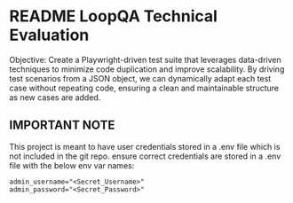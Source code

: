 # README LoopQA Technical Evaluation
Objective: Create a Playwright-driven test suite that leverages data-driven techniques to minimize code duplication and improve scalability. By driving test scenarios from a JSON object, we can dynamically adapt each test case without repeating code, ensuring a clean and maintainable structure as new cases are added.

## IMPORTANT NOTE
This project is meant to have user credentials stored in a .env file which is not included in the git repo. ensure correct credentials are stored in a .env file with the below env var names:
```
admin_username="<Secret_Username>"
admin_password="<Secret_Password>"
```
